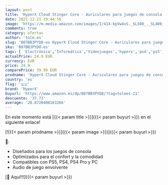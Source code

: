 ```yaml
---
layout: post
title: 'HyperX Cloud Stinger Core ‐ Auriculares para juegos de consola  Compatibles con PS5  PS4  PS4 Pro y PC'
date: 2021-12-21 19:44:56
image: 'https://m.media-amazon.com/images/I/41X-kpVw4xS._SL500_._SL400_.jpg'
comments: true
category: ofertas
author: 'tole.es'
slug: 'B07BB3PYD8-es HyperX Cloud Stinger Core ‐ Auriculares para juegos de...'
sku: 'B07BB3PYD8-es'
tags: [ 'Electrónica','Informática','Videojuegos','hyperx','ps4','ps5', ]
actualPrice: 24.9 EUR
currency: EUR
price: 24.9
comparePrice: 39.99 EUR
prodname: 'HyperX Cloud Stinger Core ‐ Auriculares para juegos de consola  Compatibles con PS5  PS4  PS4 Pro y PC'
country: 'es'
flag: '🇪🇸'
brand: 'HyperX'
buyurl: 'https://www.amazon.es/dp/B07BB3PYD8/?tag=tolees-21'
descuento: '37.73'
average: '28.8720408163266'
---
```


En este momento está [{{< param title >}}]({{< param buyurl >}}) en el siguiente enlace!

[![{{< param prodname >}}]({{< param image >}})]({{< param buyurl >}})

🔎:

- Diseñados para los juegos de consola
- Optimizados para el confort y la comodidad
- Compatibles con PS5, PS4, PS4 Pro y PC
- Audio de juego envolvente

[🛒 Aquí!!!]({{< param buyurl >}})
